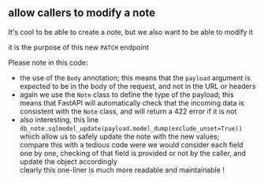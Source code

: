 ## allow callers to modify a note

It's cool to be able to create a note, but we also want to be able to modify it

it is the purpose of this new `PATCH` endpoint

Please note in this code:

- the use of the `Body` annotation; this means that the `payload` argument is
  expected to be in the body of the request, and not in the URL or headers
- again we use the `Note` class to define the type of the payload; this means that
  FastAPI will automatically check that the incoming data is consistent with the
  `Note` class, and will return a 422 error if it is not
- also interesting, this line  
  `db_note.sqlmodel_update(payload.model_dump(exclude_unset=True))`  
  which allow us to safely update the note with the new values;  
  compare this with a tedious code were we would consider each field one by one,
  checking of that field is provided or not by the caller, and update the object
  accordingly  
  clearly this one-liner is much more readable and maintainable !
